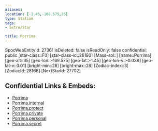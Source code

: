 ```yaml
---
aliases: 
location: [-1.45,-169.575,35]
type: Station
tags:
- astro/Star

title: Porrima
---
```

SpocWebEntityId: 27361
isDeleted: false
isReadOnly: false
confidential: public
[star-class::F0]
[star-class-id::28190]
[Mass-sol::]
[name::Porrima]
[geo-alt::35]
[geo-lon::-169.575]
[geo-lat::-1.45]
[geo-lon-v::-0.038]
[geo-lat-v::0.01]
[bright-min::28]
[bright-max::28]
[Zodiac-index::3]
[ZodiacId::28168]
[NextStarId::27702]



## Confidential Links & Embeds: 
- [Porrima](../../../_public/astro/Star/Porrima.md) 
- [Porrima.internal](../../../_internal/astro/Star/Porrima.internal.md) 
- [Porrima.protect](../../../_protect/astro/Star/Porrima.protect.md) 
- [Porrima.private](../../../_private/astro/Star/Porrima.private.md) 
- [Porrima.personal](../../../_personal/astro/Star/Porrima.personal.md) 
- [Porrima.secret](../../../_secret/astro/Star/Porrima.secret.md) 
